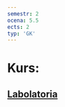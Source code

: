 ```yaml
---
semestr: 2
ocena: 5.5
ects: 2
typ: 'GK'
---
```


# Kurs:
## [Labolatoria](Notatki/Semestr%202/Miernictwo%20w%20informatyce%20i%20telekomunikacji%202/Labolatoria/Labolatoria.md)
